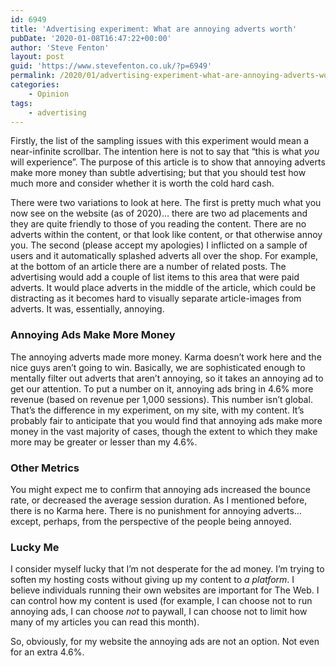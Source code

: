```yaml
---
id: 6949
title: 'Advertising experiment: What are annoying adverts worth'
pubDate: '2020-01-08T16:47:22+00:00'
author: 'Steve Fenton'
layout: post
guid: 'https://www.stevefenton.co.uk/?p=6949'
permalink: /2020/01/advertising-experiment-what-are-annoying-adverts-worth/
categories:
    - Opinion
tags:
    - advertising
---
```


Firstly, the list of the sampling issues with this experiment would mean a near-infinite scrollbar. The intention here is not to say that “this is what *you* will experience”. The purpose of this article is to show that annoying adverts make more money than subtle advertising; but that you should test how much more and consider whether it is worth the cold hard cash.

There were two variations to look at here. The first is pretty much what you now see on the website (as of 2020)… there are two ad placements and they are quite friendly to those of you reading the content. There are no adverts within the content, or that look like content, or that otherwise annoy you. The second (please accept my apologies) I inflicted on a sample of users and it automatically splashed adverts all over the shop. For example, at the bottom of an article there are a number of related posts. The advertising would add a couple of list items to this area that were paid adverts. It would place adverts in the middle of the article, which could be distracting as it becomes hard to visually separate article-images from adverts. It was, essentially, annoying.

### Annoying Ads Make More Money

The annoying adverts made more money. Karma doesn’t work here and the nice guys aren’t going to win. Basically, we are sophisticated enough to mentally filter out adverts that aren’t annoying, so it takes an annoying ad to get our attention. To put a number on it, annoying ads bring in 4.6% more revenue (based on revenue per 1,000 sessions). This number isn’t global. That’s the difference in my experiment, on my site, with my content. It’s probably fair to anticipate that you would find that annoying ads make more money in the vast majority of cases, though the extent to which they make more may be greater or lesser than my 4.6%.

### Other Metrics

You might expect me to confirm that annoying ads increased the bounce rate, or decreased the average session duration. As I mentioned before, there is no Karma here. There is no punishment for annoying adverts… except, perhaps, from the perspective of the people being annoyed.

### Lucky Me

I consider myself lucky that I’m not desperate for the ad money. I’m trying to soften my hosting costs without giving up my content to *a platform*. I believe individuals running their own websites are important for The Web. I can control how my content is used (for example, I can choose not to run annoying ads, I can choose *not* to paywall, I can choose not to limit how many of my articles you can read this month).

So, obviously, for my website the annoying ads are not an option. Not even for an extra 4.6%.